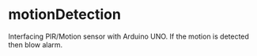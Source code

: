 # motionDetection
Interfacing PIR/Motion sensor with Arduino UNO. If the motion is detected then blow alarm. 
